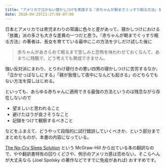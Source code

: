 ```yaml
---
title: "アメリカで泣かない寝かしつけを実践する『赤ちゃんが朝までぐっすり眠る方法』を読んだ"
date: 2018-04-25T21:27:08-07:00
---
```


日本とアメリカでは育児まわりの常識に色々と差があって、寝かしつけにおける「放置」派の多さも大きな差異の一つだと思う。『赤ちゃんが朝までぐっすり眠る方法』の著者は、長女を育てている最中にこの方法を少しだけ試した後に

> 赤ちゃんがあきらめて眠るまで苦しみと恐怖を味わわせておくなんて、あまりに残酷で、どう考えても賛成できません。

強い反対派にまわり、とりわけ寝付きの悪い四男の寝かしつけに苦労するなか、「泣かせっぱなしにする」「親が我慢して夜中になんども起きる」のどちらでもない方法を探しはじめる。

といっても、あらゆる赤ちゃんに適用できる最強の方法というのは残念ながら存在しないので

* 望ましいと思われること
* 避けたほうが良さそうなこと
* 記録をつけて観察するべきこと

などをふまえて、どうやって段階的に試行錯誤していくべきか、という部分までまとめたものが、本書の内容になっている。

[The No-Cry Sleep Solution](http://nocrysolution.com/books/the-no-cry-sleep-solution-solution-2/) という McGraw-Hill から出ている本の翻訳なので、やや翻訳書特有の回りくどさや、例示のアメリカ感は否めない。そこらへんが大丈夫なら (Joel Spolsky の著作などですでに免疫があれば) おすすめです。
